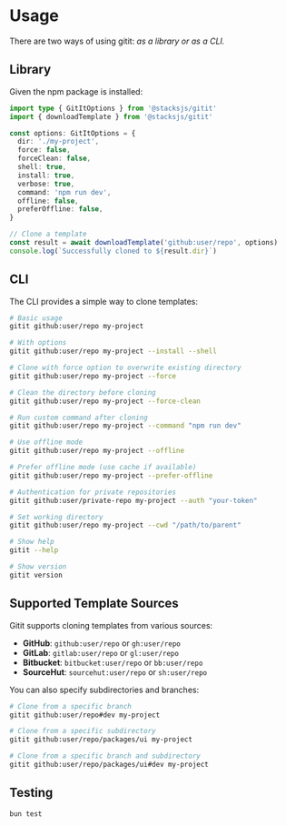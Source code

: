 # Usage

There are two ways of using gitit: _as a library or as a CLI._

## Library

Given the npm package is installed:

```ts
import type { GitItOptions } from '@stacksjs/gitit'
import { downloadTemplate } from '@stacksjs/gitit'

const options: GitItOptions = {
  dir: './my-project',
  force: false,
  forceClean: false,
  shell: true,
  install: true,
  verbose: true,
  command: 'npm run dev',
  offline: false,
  preferOffline: false,
}

// Clone a template
const result = await downloadTemplate('github:user/repo', options)
console.log(`Successfully cloned to ${result.dir}`)
```

## CLI

The CLI provides a simple way to clone templates:

```bash
# Basic usage
gitit github:user/repo my-project

# With options
gitit github:user/repo my-project --install --shell

# Clone with force option to overwrite existing directory
gitit github:user/repo my-project --force

# Clean the directory before cloning
gitit github:user/repo my-project --force-clean

# Run custom command after cloning
gitit github:user/repo my-project --command "npm run dev"

# Use offline mode
gitit github:user/repo my-project --offline

# Prefer offline mode (use cache if available)
gitit github:user/repo my-project --prefer-offline

# Authentication for private repositories
gitit github:user/private-repo my-project --auth "your-token"

# Set working directory
gitit github:user/repo my-project --cwd "/path/to/parent"

# Show help
gitit --help

# Show version
gitit version
```

## Supported Template Sources

Gitit supports cloning templates from various sources:

- **GitHub**: `github:user/repo` or `gh:user/repo`
- **GitLab**: `gitlab:user/repo` or `gl:user/repo`
- **Bitbucket**: `bitbucket:user/repo` or `bb:user/repo`
- **SourceHut**: `sourcehut:user/repo` or `sh:user/repo`

You can also specify subdirectories and branches:

```bash
# Clone from a specific branch
gitit github:user/repo#dev my-project

# Clone from a specific subdirectory
gitit github:user/repo/packages/ui my-project

# Clone from a specific branch and subdirectory
gitit github:user/repo/packages/ui#dev my-project
```

## Testing

```bash
bun test
```
